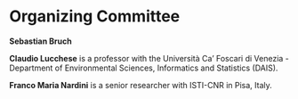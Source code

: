 # Organizing Committee

**Sebastian Bruch**

**Claudio Lucchese** is a professor with the Università Ca’
Foscari di Venezia - Department of Environmental Sciences,
Informatics and Statistics (DAIS).

**Franco Maria Nardini** is a senior researcher with ISTI-CNR
in Pisa, Italy.
